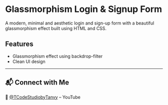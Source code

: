 # Glassmorphism Login & Signup Form

A modern, minimal and aesthetic login and sign-up form with a beautiful glassmorphism effect built using HTML and CSS.

## Features
- Glassmorphism effect using backdrop-filter
- Clean UI design

---

## 📬 Connect with Me  
🧠 [@TCodeStudiobyTanvy](https://www.youtube.com/@TCodeStudiobyTanvy) – YouTube


